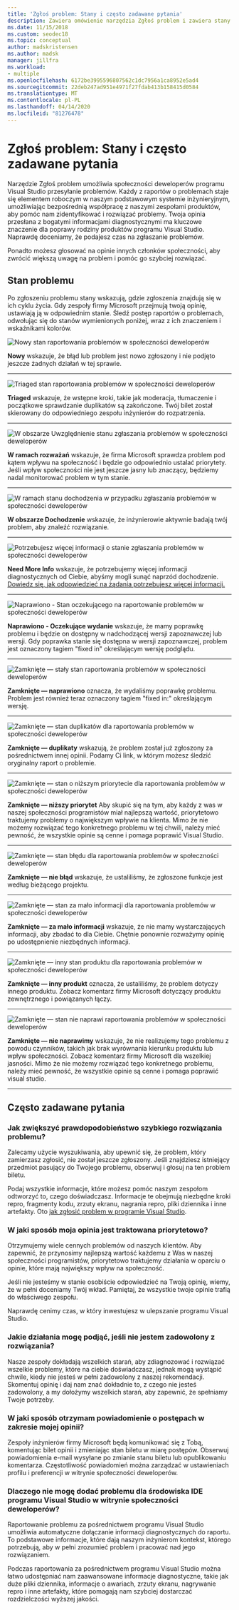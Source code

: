 ```yaml
---
title: 'Zgłoś problem: Stany i często zadawane pytania'
description: Zawiera omówienie narzędzia Zgłoś problem i zawiera stany problemów i definicje
ms.date: 11/15/2018
ms.custom: seodec18
ms.topic: conceptual
author: madskristensen
ms.author: madsk
manager: jillfra
ms.workload:
- multiple
ms.openlocfilehash: 6172be3995596807562c1dc7956a1ca8952e5ad4
ms.sourcegitcommit: 22deb247ad951e4971f27fdab413b158415d0584
ms.translationtype: MT
ms.contentlocale: pl-PL
ms.lasthandoff: 04/14/2020
ms.locfileid: "81276478"
---
```

# <a name="report-a-problem-states-and-faq"></a>Zgłoś problem: Stany i często zadawane pytania

Narzędzie Zgłoś problem umożliwia społeczności deweloperów programu Visual Studio przesyłanie problemów. Każdy z raportów o problemach staje się elementem roboczym w naszym podstawowym systemie inżynieryjnym, umożliwiając bezpośrednią współpracę z naszymi zespołami produktów, aby pomóc nam zidentyfikować i rozwiązać problemy. Twoja opinia przesłana z bogatymi informacjami diagnostycznymi ma kluczowe znaczenie dla poprawy rodziny produktów programu Visual Studio. Naprawdę doceniamy, że podajesz czas na zgłaszanie problemów.

Ponadto możesz głosować na opinie innych członków społeczności, aby zwrócić większą uwagę na problem i pomóc go szybciej rozwiązać.

## <a name="problem-status"></a>Stan problemu

Po zgłoszeniu problemu stany wskazują, gdzie zgłoszenia znajdują się w ich cyklu życia. Gdy zespoły firmy Microsoft przejmują twoją opinię, ustawiają ją w odpowiednim stanie.  Śledź postęp raportów o problemach, odwołując się do stanów wymienionych poniżej, wraz z ich znaczeniem i wskaźnikami kolorów.

![Nowy stan raportowania problemów w społeczności deweloperów](../ide/media/ProblemStates/New.jpg)

**Nowy** wskazuje, że błąd lub problem jest nowo zgłoszony i nie podjęto jeszcze żadnych działań w tej sprawie.

- - -

![Triaged stan raportowania problemów w społeczności deweloperów](../ide/media/ProblemStates/Triaged.jpg)

**Triaged** wskazuje, że wstępne kroki, takie jak moderacja, tłumaczenie i początkowe sprawdzanie duplikatów są zakończone. Twój bilet został skierowany do odpowiedniego zespołu inżynierów do rozpatrzenia.

- - -

![W obszarze Uwzględnienie stanu zgłaszania problemów w społeczności deweloperów](../ide/media/ProblemStates/UnderConsideration.jpg)

**W ramach rozważań** wskazuje, że firma Microsoft sprawdza problem pod kątem wpływu na społeczność i będzie go odpowiednio ustalać priorytety. Jeśli wpływ społeczności nie jest jeszcze jasny lub znaczący, będziemy nadal monitorować problem w tym stanie.

- - -

![W ramach stanu dochodzenia w przypadku zgłaszania problemów w społeczności deweloperów](../ide/media/ProblemStates/UnderInvestigation.jpg)

**W obszarze Dochodzenie** wskazuje, że inżynierowie aktywnie badają twój problem, aby znaleźć rozwiązanie.

- - -

![Potrzebujesz więcej informacji o stanie zgłaszania problemów w społeczności deweloperów](../ide/media/ProblemStates/NeedMoreInfo.jpg)

**Need More Info** wskazuje, że potrzebujemy więcej informacji diagnostycznych od Ciebie, abyśmy mogli sunąć naprzód dochodzenie.  [Dowiedz się, jak odpowiedzieć na żądania potrzebujesz więcej informacji.](./how-to-report-a-problem-with-visual-studio.md#when-further-information-is-needed-need-more-info)

- - -

![Naprawiono - Stan oczekującego na raportowanie problemów w społeczności deweloperów](../ide/media/ProblemStates/FixedPendingRelease.jpg)

**Naprawiono - Oczekujące wydanie** wskazuje, że mamy poprawkę problemu i będzie on dostępny w nadchodzącej wersji zapoznawczej lub wersji.  Gdy poprawka stanie się dostępna w wersji zapoznawczej, problem jest oznaczony tagiem "fixed in" określającym wersję podglądu.

- - -

![Zamknięte — stały stan raportowania problemów w społeczności deweloperów](../ide/media/ProblemStates/ClosedFixed.jpg)

**Zamknięte — naprawiono** oznacza, że wydaliśmy poprawkę problemu. Problem jest również teraz oznaczony tagiem "fixed in:" określającym wersję.

- - -

![Zamknięte — stan duplikatów dla raportowania problemów w społeczności deweloperów](../ide/media/ProblemStates/ClosedDuplicate.jpg)

**Zamknięte — duplikaty** wskazują, że problem został już zgłoszony za pośrednictwem innej opinii. Podamy Ci link, w którym możesz śledzić oryginalny raport o problemie.

- - -

![Zamknięte — stan o niższym priorytecie dla raportowania problemów w społeczności deweloperów](../ide/media/ProblemStates/ClosedLowerPriority.jpg)

**Zamknięte — niższy priorytet** Aby skupić się na tym, aby każdy z was w naszej społeczności programistów miał najlepszą wartość, priorytetowo traktujemy problemy o największym wpływie na klienta. Mimo że nie możemy rozwiązać tego konkretnego problemu w tej chwili, należy mieć pewność, że wszystkie opinie są cenne i pomaga poprawić Visual Studio.

- - -

![Zamknięte — stan błędu dla raportowania problemów w społeczności deweloperów](../ide/media/ProblemStates/ClosedNotABug.jpg)

**Zamknięte — nie błąd** wskazuje, że ustaliliśmy, że zgłoszone funkcje jest według bieżącego projektu.

- - -

![Zamknięte — stan za mało informacji dla raportowania problemów w społeczności deweloperów](../ide/media/ProblemStates/ClosedNotEnoughInfo.jpg)

**Zamknięte — za mało informacji** wskazuje, że nie mamy wystarczających informacji, aby zbadać to dla Ciebie. Chętnie ponownie rozważymy opinię po udostępnienie niezbędnych informacji.

- - -

![Zamknięte — inny stan produktu dla raportowania problemów w społeczności deweloperów](../ide/media/ProblemStates/ClosedOtherProduct.jpg)

**Zamknięte — inny produkt** oznacza, że ustaliliśmy, że problem dotyczy innego produktu. Zobacz komentarz firmy Microsoft dotyczący produktu zewnętrznego i powiązanych łączy.

- - -

![Zamknięte — stan nie naprawi raportowania problemów w społeczności deweloperów](../ide/media/ProblemStates/ClosedWontFix.jpg)

**Zamknięte — nie naprawimy** wskazuje, że nie realizujemy tego problemu z powodu czynników, takich jak brak wyrównania kierunku produktu lub wpływ społeczności. Zobacz komentarz firmy Microsoft dla wszelkiej jasności.  Mimo że nie możemy rozwiązać tego konkretnego problemu, należy mieć pewność, że wszystkie opinie są cenne i pomaga poprawić visual studio.

- - -

## <a name="faq"></a>Często zadawane pytania

### <a name="how-can-i-increase-the-chance-of-my-problem-getting-resolved-quickly"></a>Jak zwiększyć prawdopodobieństwo szybkiego rozwiązania problemu?

Zalecamy użycie wyszukiwania, aby upewnić się, że problem, który zamierzasz zgłosić, nie został jeszcze zgłoszony. Jeśli znajdziesz istniejący przedmiot pasujący do Twojego problemu, obserwuj i głosuj na ten problem biletu.

Podaj wszystkie informacje, które możesz pomóc naszym zespołom odtworzyć to, czego doświadczasz.  Informacje te obejmują niezbędne kroki repro, fragmenty kodu, zrzuty ekranu, nagrania repro, pliki dziennika i inne artefakty.  Oto [jak zgłosić problem w programie Visual Studio](./how-to-report-a-problem-with-visual-studio.md).

### <a name="how-is-my-feedback-prioritized"></a>W jaki sposób moja opinia jest traktowana priorytetowo?

Otrzymujemy wiele cennych problemów od naszych klientów. Aby zapewnić, że przynosimy najlepszą wartość każdemu z Was w naszej społeczności programistów, priorytetowo traktujemy działania w oparciu o opinie, które mają największy wpływ na społeczność.

Jeśli nie jesteśmy w stanie osobiście odpowiedzieć na Twoją opinię, wiemy, że w pełni doceniamy Twój wkład. Pamiętaj, że wszystkie twoje opinie trafią do właściwego zespołu.

Naprawdę cenimy czas, w który inwestujesz w ulepszanie programu Visual Studio.

### <a name="what-actions-can-i-take-if-im-not-satisfied-with-the-resolution"></a>Jakie działania mogę podjąć, jeśli nie jestem zadowolony z rozwiązania?

Nasze zespoły dokładają wszelkich starań, aby zdiagnozować i rozwiązać wszelkie problemy, które na ciebie doświadczasz, jednak mogą wystąpić chwile, kiedy nie jesteś w pełni zadowolony z naszej rekomendacji. Skomentuj opinię i daj nam znać dokładnie to, z czego nie jesteś zadowolony, a my dołożymy wszelkich starań, aby zapewnić, że spełniamy Twoje potrzeby.

### <a name="how-will-i-get-notified-of-progress-on-my-feedback"></a>W jaki sposób otrzymam powiadomienie o postępach w zakresie mojej opinii?

Zespoły inżynierów firmy Microsoft będą komunikować się z Tobą, komentując bilet opinii i zmieniając stan biletu w miarę postępów. Obserwuj powiadomienia e-mail wysyłane po zmianie stanu biletu lub opublikowaniu komentarza.  Częstotliwość powiadomień można zarządzać w ustawieniach profilu i preferencji w witrynie społeczności deweloperów.

### <a name="why-cant-i-add-a-problem-for-visual-studio-ide-on-the-developer-community-website"></a>Dlaczego nie mogę dodać problemu dla środowiska IDE programu Visual Studio w witrynie społeczności deweloperów?

Raportowanie problemu za pośrednictwem programu Visual Studio umożliwia automatyczne dołączanie informacji diagnostycznych do raportu. To podstawowe informacje, które dają naszym inżynierom kontekst, którego potrzebują, aby w pełni zrozumieć problem i pracować nad jego rozwiązaniem.

Podczas raportowania za pośrednictwem programu Visual Studio można łatwo udostępniać nam zaawansowane informacje diagnostyczne, takie jak duże pliki dziennika, informacje o awariach, zrzuty ekranu, nagrywanie repro i inne artefakty, które pomagają nam szybciej dostarczać rozdzielczości wyższej jakości.

